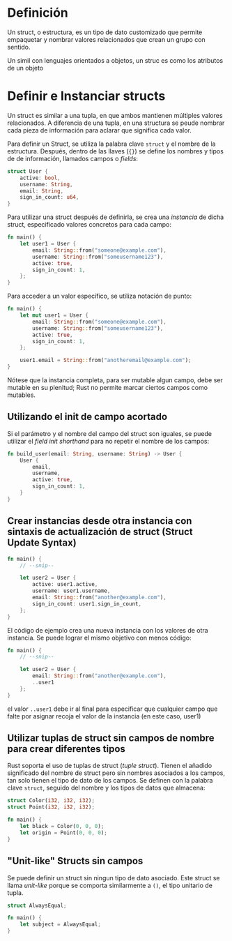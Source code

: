 # Definición
Un struct, o estructura, es un tipo de dato customizado que permite empaquetar y nombrar valores relacionados que crean un grupo con sentido.

Un simil con lenguajes orientados a objetos, un struc es como  los atributos de un objeto

# Definir e Instanciar structs
Un struct es similar a una tupla, en que ambos mantienen múltiples valores relacionados.
A diferencia de una tupla, en una structura se peude nombrar cada pieza de información para aclarar que significa cada valor.

Para definir un Struct, se utiliza la palabra clave `struct` y el nombre de la estructura. Después, dentro de las llaves (`{}`) se define los nombres y tipos de de información, llamados campos 
 o _fields_:
```rust
struct User {
    active: bool,
    username: String,
    email: String,
    sign_in_count: u64,
}
```

Para utilizar una struct después de definirla, se crea una _instancia_ de dicha struct, especificado valores concretos para cada campo:
```rust
fn main() {
    let user1 = User {
        email: String::from("someone@example.com"),
        username: String::from("someusername123"),
        active: true,
        sign_in_count: 1,
    };
}
```

Para acceder a un valor específico, se utiliza notación de punto:
```rust
fn main() {
    let mut user1 = User {
        email: String::from("someone@example.com"),
        username: String::from("someusername123"),
        active: true,
        sign_in_count: 1,
    };

    user1.email = String::from("anotheremail@example.com");
}
```

Nótese que la instancia completa, para ser mutable algun campo, debe ser mutable en su plenitud; Rust no permite marcar ciertos campos como mutables.

## Utilizando el init de campo acortado
Si el parámetro y el nombre del campo del struct son iguales, se puede utilizar el _field init shorthand_ para no repetir el nombre de los campos:
```rust
fn build_user(email: String, username: String) -> User {
    User {
        email,
        username,
        active: true,
        sign_in_count: 1,
    }
}
```

## Crear instancias desde otra instancia con sintaxis de actualización de struct (Struct Update Syntax)
```rust
fn main() {
    // --snip--

    let user2 = User {
        active: user1.active,
        username: user1.username,
        email: String::from("another@example.com"),
        sign_in_count: user1.sign_in_count,
    };
}
```
El código de ejemplo crea una nueva instancia con los valores de otra instancia. Se puede lograr el mismo objetivo con menos código:
```rust
fn main() {
    // --snip--

    let user2 = User {
        email: String::from("another@example.com"),
        ..user1
    };
}
```
el valor `..user1` debe ir al final para especificar que cualquier campo que falte por asignar recoja el valor de la instancia (en este caso, user1)

## Utilizar tuplas de struct sin campos de nombre para crear diferentes tipos
Rust soporta el uso de tuplas de struct (_tuple struct_). Tienen el añadido significado del nombre de struct pero sin nombres asociados a los campos, tan solo tienen el tipo de dato de los campos.
Se definen con la palabra clave `struct`, seguido del nombre y los tipos de datos que almacena:
```rust
struct Color(i32, i32, i32);
struct Point(i32, i32, i32);

fn main() {
    let black = Color(0, 0, 0);
    let origin = Point(0, 0, 0);
}
```

## "Unit-like" Structs sin campos
Se puede definir un struct sin ningun tipo de dato asociado. Este struct se llama _unit-like_ porque se comporta similarmente a `()`, el tipo unitario de tupla.
```rust
struct AlwaysEqual;

fn main() {
    let subject = AlwaysEqual;
}
```
